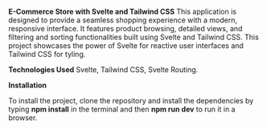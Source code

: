 **E-Commerce Store with Svelte and Tailwind CSS**
This application is designed to provide a seamless shopping experience with a modern, responsive interface. It features product browsing, detailed views, and filtering and sorting functionalities built using Svelte and Tailwind CSS. This project showcases the power of Svelte for reactive user interfaces and Tailwind CSS for tyling.

**Technologies Used**
Svelte, Tailwind CSS, Svelte Routing.

**Installation**

To install the project, clone the repository and install the dependencies by typing **npm install** in the terminal and then **npm run dev** to run it in a browser.
